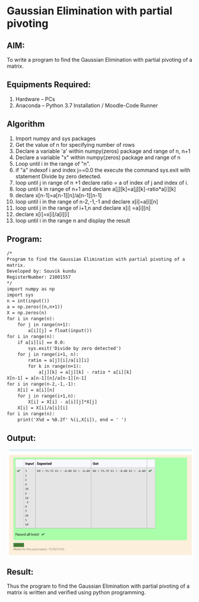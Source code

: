 # Gaussian Elimination with partial pivoting

## AIM:
To write a program to find the Gaussian Elimination with partial pivoting of a matrix.

## Equipments Required:
1. Hardware – PCs
2. Anaconda – Python 3.7 Installation / Moodle-Code Runner

## Algorithm
1. Import numpy and sys packages
2. Get the value of n for specifying number of rows
3. Declare a variable 'a' within numpy(zeros) package and range of n, n+1
4. Declare a variable "x" within numpy(zeros) package and range of n
5. Loop until i in the range of "n".
6. if "a" indexof i and index j==0.0 the execute the command sys.exit with statement Divide by zero detected.
7. loop until j in range of n
+1 declare ratio = a of index of j and index of i.
8. loop until k in range of n+1 and declare a[j][k]=a[j][k]-ratio*a[i][k]
9. declare x[n-1]=a[n-1][n]/a[n-1][n-1]
10. loop until i in the range of n-2,-1,-1 and declare x[i]=a[i][n]
11. loop until j in the range of i+1,n and declare x[i] =a[i][n]
12. declare x[i]=x[i]/a[i][i]
13. loop until i in the range n and display the result



 
 

## Program:
```
/*
Program to find the Gaussian Elimination with partial pivoting of a matrix.
Developed by: Souvik kundu
RegisterNumber: 21001557 
*/
import numpy as np
import sys
n = int(input())
a = np.zeros((n,n+1))
X = np.zeros(n)
for i in range(n):
    for j in range(n+1):
        a[i][j] = float(input())
for i in range(n):
    if a[i][i] == 0.0:
        sys.exit('Divide by zero detected')
    for j in range(i+1, n):
        ratio = a[j][i]/a[i][i]
        for k in range(n+1):
            a[j][k] = a[j][k] - ratio * a[i][k]
X[n-1] = a[n-1][n]/a[n-1][n-1]
for i in range(n-2,-1,-1):
    X[i] = a[i][n]
    for j in range(i+1,n):
        X[i] = X[i] - a[i][j]*X[j]
    X[i] = X[i]/a[i][i]
for i in range(n):
    print('X%d = %0.2f' %(i,X[i]), end = ' ')

```

## Output:
![gaussian elimination](fgh.png)


## Result:
Thus the program to find the Gaussian Elimination with partial pivoting of a matrix is written and verified using python programming.

